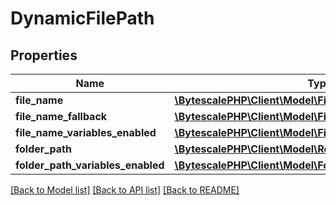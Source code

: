 # DynamicFilePath

## Properties

| Name                              | Type                                                                                           | Description | Notes      |
| --------------------------------- | ---------------------------------------------------------------------------------------------- | ----------- | ---------- |
| **file_name**                     | [**\BytescalePHP\Client\Model\FileName**](FileName.md)                                         |             | [optional] |
| **file_name_fallback**            | [**\BytescalePHP\Client\Model\FileName**](FileName.md)                                         |             | [optional] |
| **file_name_variables_enabled**   | [**\BytescalePHP\Client\Model\FileNameVariablesEnabled**](FileNameVariablesEnabled.md)         |             | [optional] |
| **folder_path**                   | [**\BytescalePHP\Client\Model\RelativeOrAbsoluteFolderPath**](RelativeOrAbsoluteFolderPath.md) |             | [optional] |
| **folder_path_variables_enabled** | [**\BytescalePHP\Client\Model\FolderPathVariablesEnabled**](FolderPathVariablesEnabled.md)     |             | [optional] |

[[Back to Model list]](../../README.md#documentation-for-models) [[Back to API list]](../../README.md#documentation-for-api-endpoints) [[Back to README]](../../README.md)
